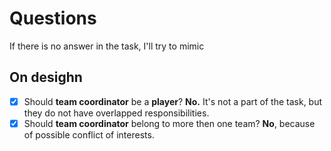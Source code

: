 # Questions #

If there is no answer in the task, I'll try to mimic 

## On desighn ##

- [x] Should **team coordinator** be a **player**?  **No.** It's not a part of the task, but they do not have overlapped responsibilities.
- [x] Should **team coordinator** belong to more then one team? **No**, because of possible conflict of interests.
